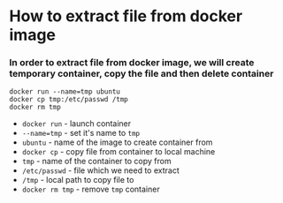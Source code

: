 # How to extract file from docker image

### In order to extract file from docker image, we will create temporary container, copy the file and then delete container

```docker
docker run --name=tmp ubuntu
docker cp tmp:/etc/passwd /tmp
docker rm tmp
```

- `docker run` - launch container
- `--name=tmp` - set it's name to `tmp`
- `ubuntu` - name of the image to create container from
- `docker cp` - copy file from container to local machine
- `tmp` - name of the container to copy from
- `/etc/passwd` - file which we need to extract
- `/tmp` - local path to copy file to
- `docker rm tmp` - remove `tmp` container

